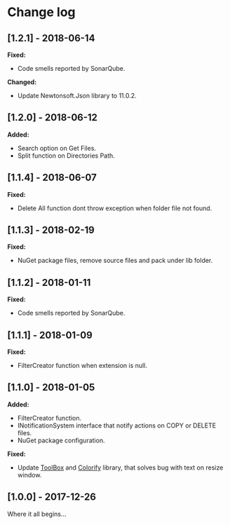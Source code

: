 # Change log

<!-- http://keepachangelog.com/en/0.3.0/ 
Added       for new features.
Changed     for changes in existing functionality.
Deprecated  for once-stable features removed in upcoming releases.
Removed     for deprecated features removed in this release.
Fixed       for any bug fixes.
Security    to invite users to upgrade in case of vulnerabilities.
-->

## [1.2.1] - 2018-06-14

**Fixed:**

* Code smells reported by SonarQube.

**Changed:**

* Update Newtonsoft.Json library to 11.0.2.

## [1.2.0] - 2018-06-12

**Added:**

* Search option on Get Files.
* Split function on Directories Path.

## [1.1.4] - 2018-06-07

**Fixed:**

* Delete All function dont throw exception when folder file not found.

## [1.1.3] - 2018-02-19

**Fixed:**

* NuGet package files, remove source files and pack under lib folder.

## [1.1.2] - 2018-01-11

**Fixed:**

* Code smells reported by SonarQube.

## [1.1.1] - 2018-01-09

**Fixed:**

* FilterCreator function when extension is null.

## [1.1.0] - 2018-01-05

**Added:**

* FilterCreator function.
* INotificationSystem interface that notify actions on COPY or DELETE files.
* NuGet package configuration.

**Fixed:**

* Update [ToolBox](https://github.com/equiman/toolbox) and [Colorify](https://github.com/equiman/colorify) library, that solves bug with text on resize window.

## [1.0.0] - 2017-12-26

Where it all begins...
